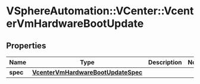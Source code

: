 # VSphereAutomation::VCenter::VcenterVmHardwareBootUpdate

## Properties
Name | Type | Description | Notes
------------ | ------------- | ------------- | -------------
**spec** | [**VcenterVmHardwareBootUpdateSpec**](VcenterVmHardwareBootUpdateSpec.md) |  | 



